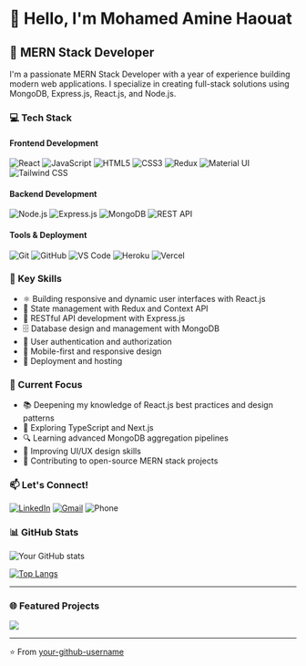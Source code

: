 # 👋 Hello, I'm Mohamed Amine Haouat

## 🚀 MERN Stack Developer

I'm a passionate MERN Stack Developer with a year of experience building modern web applications. I specialize in creating full-stack solutions using MongoDB, Express.js, React.js, and Node.js.

### 💻 Tech Stack

#### Frontend Development
![React](https://img.shields.io/badge/-React-61DAFB?style=flat-square&logo=react&logoColor=black)
![JavaScript](https://img.shields.io/badge/-JavaScript-F7DF1E?style=flat-square&logo=javascript&logoColor=black)
![HTML5](https://img.shields.io/badge/-HTML5-E34F26?style=flat-square&logo=html5&logoColor=white)
![CSS3](https://img.shields.io/badge/-CSS3-1572B6?style=flat-square&logo=css3)
![Redux](https://img.shields.io/badge/-Redux-764ABC?style=flat-square&logo=redux)
![Material UI](https://img.shields.io/badge/-MaterialUI-0081CB?style=flat-square&logo=material-ui)
![Tailwind CSS](https://img.shields.io/badge/-TailwindCSS-38B2AC?style=flat-square&logo=tailwind-css&logoColor=white)

#### Backend Development
![Node.js](https://img.shields.io/badge/-Node.js-339933?style=flat-square&logo=node.js&logoColor=white)
![Express.js](https://img.shields.io/badge/-Express.js-000000?style=flat-square&logo=express)
![MongoDB](https://img.shields.io/badge/-MongoDB-47A248?style=flat-square&logo=mongodb&logoColor=white)
![REST API](https://img.shields.io/badge/-REST_API-FF6C37?style=flat-square&logo=postman&logoColor=white)

#### Tools & Deployment
![Git](https://img.shields.io/badge/-Git-F05032?style=flat-square&logo=git&logoColor=white)
![GitHub](https://img.shields.io/badge/-GitHub-181717?style=flat-square&logo=github)
![VS Code](https://img.shields.io/badge/-VS_Code-007ACC?style=flat-square&logo=visual-studio-code)
![Heroku](https://img.shields.io/badge/-Heroku-430098?style=flat-square&logo=heroku)
![Vercel](https://img.shields.io/badge/-Vercel-000000?style=flat-square&logo=vercel)

### 🌟 Key Skills

- ⚛️ Building responsive and dynamic user interfaces with React.js
- 🔄 State management with Redux and Context API
- 📡 RESTful API development with Express.js
- 🗄️ Database design and management with MongoDB
- 🔐 User authentication and authorization
- 📱 Mobile-first and responsive design
- 🚀 Deployment and hosting

### 🎯 Current Focus

- 📚 Deepening my knowledge of React.js best practices and design patterns
- 🌱 Exploring TypeScript and Next.js
- 🔍 Learning advanced MongoDB aggregation pipelines
- 🎨 Improving UI/UX design skills
- 🤝 Contributing to open-source MERN stack projects

### 📫 Let's Connect!

[![LinkedIn](https://img.shields.io/badge/-LinkedIn-0A66C2?style=flat-square&logo=linkedin)](https://www.linkedin.com/in/mohamed-amine-haouat-6132a0288/)
[![Gmail](https://img.shields.io/badge/-Gmail-EA4335?style=flat-square&logo=gmail&logoColor=white)](mailto:mohamedaminehaouat24@gmail.com)
![Phone](https://img.shields.io/badge/-📱_+212_722108288-25D366?style=flat-square)

### 📊 GitHub Stats

![Your GitHub stats](https://github-readme-stats.vercel.app/api?username=your-github-username&show_icons=true&theme=react)

[![Top Langs](https://github-readme-stats.vercel.app/api/top-languages/?username=your-github-username&layout=compact&theme=react)](https://github.com/your-github-username)

---

### 🌐 Featured Projects
<!-- You can add your best MERN stack projects here -->
<a href="your-repo-link">
  <img align="center" src="https://github-readme-stats.vercel.app/api/pin/?username=your-github-username&repo=your-repo-name&theme=react" />
</a>

---

⭐️ From [your-github-username](https://github.com/your-github-username)
